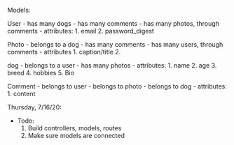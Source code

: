 Models:

User
    - has many dogs
    - has many comments
    - has many photos, through comments
    - attributes:
        1. email
        2. password_digest 

Photo
    - belongs to a dog
    - has many comments
    - has many users, through comments
    - attributes
        1. caption/title
        2.  

dog
    - belongs to a user
    - has many photos
    - attributes:
        1. name
        2. age
        3. breed
        4. hobbies
        5. Bio
        

Comment
    - belongs to user
    - belongs to photo
    - belongs to dog 
    - attributes:
        1. content

Thursday, 7/16/20:

- Todo:
    1. Build controllers, models, routes
    2. Make sure models are connected

